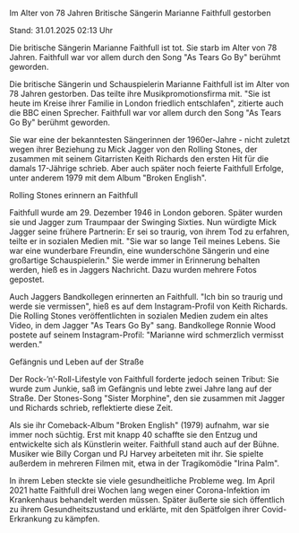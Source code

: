 
Im Alter von 78 Jahren
Britische Sängerin Marianne Faithfull gestorben


Stand: 31.01.2025 02:13 Uhr


Die britische Sängerin Marianne Faithfull ist tot. Sie starb im Alter von 78 Jahren. Faithfull war vor allem durch den Song "As Tears Go By" berühmt geworden. 



Die britische Sängerin und Schauspielerin Marianne Faithfull ist im Alter von 78 Jahren gestorben. Das teilte ihre Musikpromotionsfirma mit. "Sie ist heute im Kreise ihrer Familie in London friedlich entschlafen", zitierte auch die BBC einen Sprecher. Faithfull war vor allem durch den Song "As Tears Go By" berühmt geworden. 


Sie war eine der bekanntesten Sängerinnen der 1960er-Jahre - nicht zuletzt wegen ihrer Beziehung zu Mick Jagger von den Rolling Stones, der zusammen mit seinem Gitarristen Keith Richards den ersten Hit für die damals 17-Jährige schrieb. Aber auch später noch feierte Faithfull Erfolge, unter anderem 1979 mit dem Album "Broken English". 

Rolling Stones erinnern an Faithfull


Faithfull wurde am 29. Dezember 1946 in London geboren. Später wurden sie und Jagger zum Traumpaar der Swinging Sixties. Nun würdigte Mick Jagger seine frühere Partnerin: Er sei so traurig, von ihrem Tod zu erfahren, teilte er in sozialen Medien mit. "Sie war so lange Teil meines Lebens. Sie war eine wunderbare Freundin, eine wunderschöne Sängerin und eine großartige Schauspielerin." Sie werde immer in Erinnerung behalten werden, hieß es in Jaggers Nachricht. Dazu wurden mehrere Fotos gepostet. 


Auch Jaggers Bandkollegen erinnerten an Faithfull. "Ich bin so traurig und werde sie vermissen", hieß es auf dem Instagram-Profil von Keith Richards. Die Rolling Stones veröffentlichten in sozialen Medien zudem ein altes Video, in dem Jagger "As Tears Go By" sang. Bandkollege Ronnie Wood postete auf seinem Instagram-Profil: "Marianne wird schmerzlich vermisst werden."

Gefängnis und Leben auf der Straße


Der Rock-’n’-Roll-Lifestyle von Faithfull forderte jedoch seinen Tribut: Sie wurde zum Junkie, saß im Gefängnis und lebte zwei Jahre lang auf der Straße. Der Stones-Song "Sister Morphine", den sie zusammen mit Jagger und Richards schrieb, reflektierte diese Zeit.


Als sie ihr Comeback-Album "Broken English" (1979) aufnahm, war sie immer noch süchtig. Erst mit knapp 40 schaffte sie den Entzug und entwickelte sich als Künstlerin weiter. Faithfull stand auch auf der Bühne. Musiker wie Billy Corgan und PJ Harvey arbeiteten mit ihr. Sie spielte außerdem in mehreren Filmen mit, etwa in der Tragikomödie "Irina Palm".


In ihrem Leben steckte sie viele gesundheitliche Probleme weg. Im April 2021 hatte Faithfull drei Wochen lang wegen einer Corona-Infektion im Krankenhaus behandelt werden müssen. Später äußerte sie sich öffentlich zu ihrem Gesundheitszustand und erklärte, mit den Spätfolgen ihrer Covid-Erkrankung zu kämpfen. 

